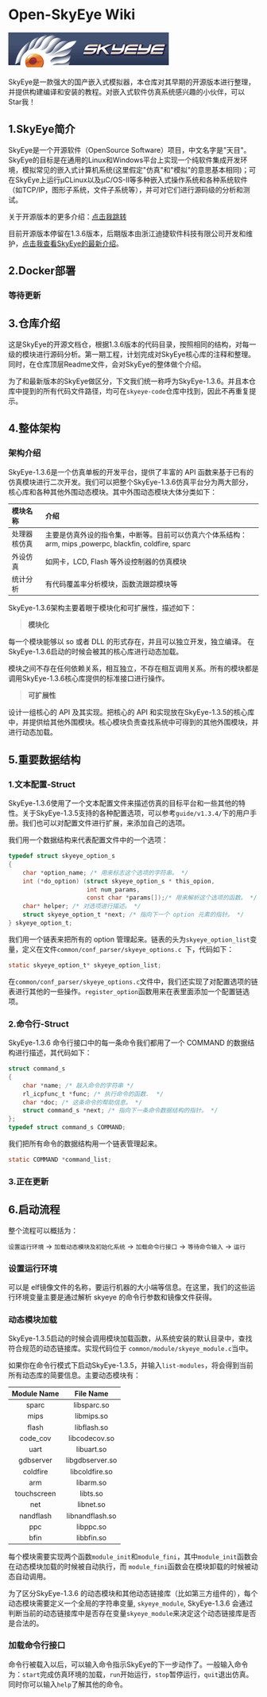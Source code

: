 # Open-SkyEye Wiki
![输入图片说明](Skyeye-logo.png)

SkyEye是一款强大的国产嵌入式模拟器，本仓库对其早期的开源版本进行整理，并提供构建编译和安装的教程。对嵌入式软件仿真系统感兴趣的小伙伴，可以 Star我！

## 1.SkyEye简介

SkyEye是一个开源软件（OpenSource Software）项目，中文名字是"天目"。SkyEye的目标是在通用的Linux和Windows平台上实现一个纯软件集成开发环境，模拟常见的嵌入式计算机系统(这里假定"仿真"和"模拟"的意思基本相同)；可在SkyEye上运行μCLinux以及μC/OS-II等多种嵌入式操作系统和各种系统软件（如TCP/IP，图形子系统，文件子系统等），并可对它们进行源码级的分析和测试。

关于开源版本的更多介绍：[点击我跳转](https://www.oschina.net/p/skyeye?hmsr=aladdin1e1)

目前开源版本停留在1.3.6版本，后期版本由浙江迪捷软件科技有限公司开发和维护，[点击我查看SkyEye的最新介绍](https://www.digiproto.com/product/24.html)。



## 2.Docker部署

### 等待更新







## 3.仓库介绍

这是SkyEye的开源文档仓，根据1.3.6版本的代码目录，按照相同的结构，对每一级的模块进行源码分析。第一期工程，计划完成对SkyEye核心库的注释和整理。同时，在仓库顶层Readme文件，会对SkyEye的整体做个介绍。


为了和最新版本的SkyEye做区分，下文我们统一称呼为SkyEye-1.3.6。并且本仓库中提到的所有代码文件路径，均可在`skyeye-code`仓库中找到，因此不再重复提示。





## 4.整体架构


### 架构介绍

SkyEye-1.3.6是一个仿真单板的开发平台，提供了丰富的 API 函数来基于已有的仿真模块进行二次开发。我们可以把整个SkyEye-1.3.6仿真平台分为两大部分，核心库和各种其他外围动态模块。其中外围动态模块大体分类如下：

| 模块名称     | 介绍                                                         |
| :----------- | :----------------------------------------------------------- |
| 处理器核仿真 | 主要是仿真外设的指令集，中断等。目前可以仿真六个体系结构：arm, mips ,powerpc, blackfin, coldfire, sparc |
| 外设仿真     | 如网卡，LCD, Flash 等外设控制器的仿真模块                    |
| 统计分析     | 有代码覆盖率分析模块，函数流跟踪模块等                       |

SkyEye-1.3.6架构主要着眼于模块化和可扩展性，描述如下：

> **模块化**

每一个模块能够以 so 或者 DLL 的形式存在，并且可以独立开发，独立编译。 在SkyEye-1.3.6启动的时候会被其的核心库进行动态加载。

模块之间不存在任何依赖关系，相互独立，不存在相互调用关系。所有的模块都是调用SkyEye-1.3.6核心库提供的标准接口进行操作。

> **可扩展性**

设计一组核心的 API 及其实现。把核心的 API 和实现放在SkyEye-1.3.5的核心库中，并提供给其他外围模块。核心模块负责查找系统中可得到的其他外围模块，并进行动态加载。





## 5.重要数据结构


### 1.文本配置-Struct

SkyEye-1.3.6使用了一个文本配置文件来描述仿真的目标平台和一些其他的特性。关于SkyEye-1.3.5支持的各种配置选项，可以参考`guide/v1.3.4/`下的用户手册。我们也可以对配置文件进行扩展，来添加自己的选项。

我们用一个数据结构来代表配置文件中的一个选项：

```C
typedef struct skyeye_option_s
{
	char *option_name; /* 用来标志这个选项的字符串。 */
	int (*do_option) (struct skyeye_option_s * this_opion, 
                      int num_params, 
                      const char *params[]);/* 用来解析这个选项的函数。 */
	char* helper; /* 对选项进行描述。 */
	struct skyeye_option_t *next; /* 指向下一个 option 元素的指针。 */
} skyeye_option_t;
```

我们用一个链表来把所有的 option 管理起来。链表的头为`skyeye_option_list`变量，定义在文件`common/conf_parser/skyeye_options.c `下，代码如下：

```C
static skyeye_option_t* skyeye_option_list;
```

在`common/conf_parser/skyeye_options.c`文件中，我们还实现了对配置选项的链表进行其他的一些操作。`register_option`函数用来在表里面添加一个配置链选项。

### 2.命令行-Struct

SkyEye-1.3.6 命令行接口中的每一条命令我们都用了一个 COMMAND 的数据结构进行描述，其代码如下：

```c
struct command_s
{
	char *name; /* 敲入命令的字符串 */
	rl_icpfunc_t *func; /* 执行命令的函数.  */
	char *doc; /* 这条命令的帮助信息。 */
	struct command_s *next; /* 指向下一条命令数据结构的指针。 */
};
typedef struct command_s COMMAND;
```



我们把所有命令的数据结构用一个链表管理起来。 

```C
static COMMAND *command_list;
```





### 3.正在更新



## 6.启动流程

整个流程可以概括为：

`设置运行环境` ->  `加载动态模块及初始化系统` -> `加载命令行接口` -> `等待命令输入` -> `运行`




### 设置运行环境



可以是 elf镜像文件的名称，要运行机器的大小端等信息。在这里，我们的这些运行环境变量主要是通过解析 skyeye 的命令行参数和镜像文件获得。




### 动态模块加载

SkyEye-1.3.5启动的时候会调用模块加载函数，从系统安装的默认目录中，查找符合规范的动态链接库。实现代码位于 `common/module/skyeye_module.c`当中。

如果你在命令行模式下启动SkyEye-1.3.5，并输入`list-modules`，将会得到当前所有动态库的简要信息。主要动态模块有：

| Module Name |    File Name    |
| :---------: | :-------------: |
|    sparc    |   libsparc.so   |
|    mips     |   libmips.so    |
|    flash    |   libflash.so   |
|  code_cov   |  libcodecov.so  |
|    uart     |   libuart.so    |
|  gdbserver  | libgdbserver.so |
|  coldfire   | libcoldfire.so  |
|     arm     |    libarm.so    |
| touchscreen |    libts.so     |
|     net     |    libnet.so    |
|  nandflash  | libnandflash.so |
|     ppc     |    libppc.so    |
|    bfin     |   libbfin.so    |

每个模块需要实现两个函数`module_init`和`module_fini`，其中`module_init`函数会在动态模块加载的时候被自动执行，而 `module_fini`函数会在模块卸载的时候被动态自动调用。 

为了区分SkyEye-1.3.6 的动态模块和其他动态链接库（比如第三方组件的），每个动态模块需要定义一个全局的字符串变量, `skyeye_module`, SkyEye-1.3.6 会通过判断当前的动态链接库中是否存在变量`skyeye_module`来决定这个动态链接库是否是合法的。




### 加载命令行接口

命令行被载入以后，可以输入命令指示SkyEye的下一步动作了。一般输入命令为：`start`完成仿真环境的加载，`run`开始运行，`stop`暂停运行，`quit`退出仿真。同时你可以输入`help`了解其他的命令。
